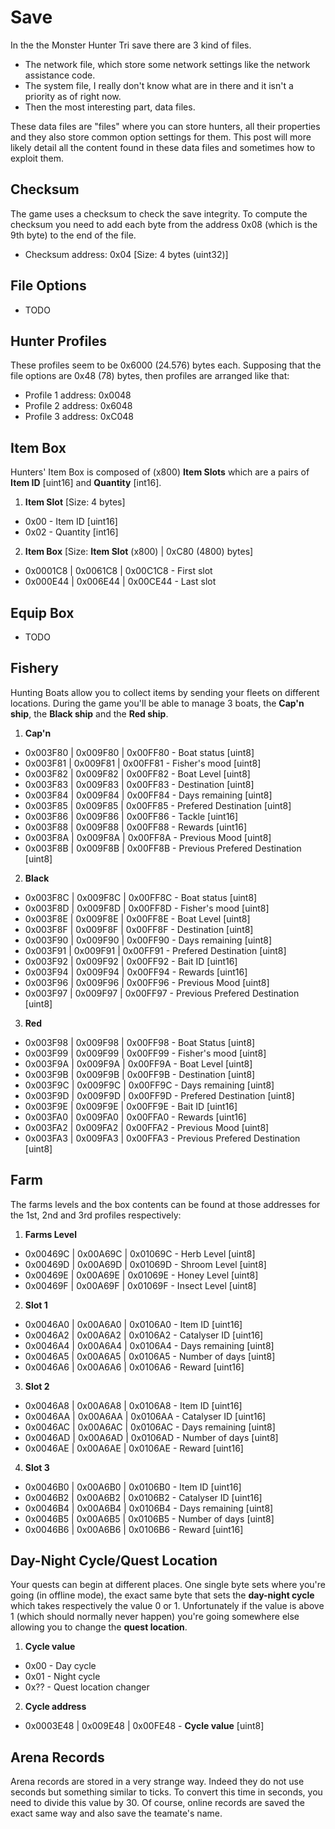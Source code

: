 # Save
In the the Monster Hunter Tri save there are 3 kind of files.
 * The network file, which store some network settings like the network assistance code.
 * The system file, I really don't know what are in there and it isn't a priority as of right now.
 * Then the most interesting part, data files.

These data files are "files" where you can store hunters, all their properties and they also store common option settings for them. This post will more likely detail all the content found in these data files and sometimes how to exploit them.


Checksum
--------
The game uses a checksum to check the save integrity. To compute the checksum you need to add each byte from the address 0x08 (which is the 9th byte) to the end of the file.
 * Checksum address: 0x04 [Size: 4 bytes (uint32)]


File Options
------------
 * TODO


Hunter Profiles
---------------
These profiles seem to be 0x6000 (24.576) bytes each. Supposing that the file options are 0x48 (78) bytes, then profiles are arranged like that:
 * Profile 1 address: 0x0048
 * Profile 2 address: 0x6048
 * Profile 3 address: 0xC048


Item Box
--------
Hunters' Item Box is composed of (x800) **Item Slots** which are a pairs of **Item ID** [uint16] and **Quantity** [int16].
 1. **Item Slot** [Size: 4 bytes]
  * 0x00 - Item ID [uint16]
  * 0x02 - Quantity [int16]
 2. **Item Box** [Size: **Item Slot** (x800) | 0xC80 (4800) bytes]
  * 0x0001C8 | 0x0061C8 | 0x00C1C8 - First slot
  * 0x000E44 | 0x006E44 | 0x00CE44 - Last slot

Equip Box
---------
 * TODO


Fishery
-------
Hunting Boats allow you to collect items by sending your fleets on different locations. During the game you'll be able to manage 3 boats, the **Cap'n ship**, the **Black ship** and the **Red ship**.

1. **Cap'n**
 * 0x003F80 | 0x009F80 | 0x00FF80 - Boat status [uint8]
 * 0x003F81 | 0x009F81 | 0x00FF81 - Fisher's mood [uint8]
 * 0x003F82 | 0x009F82 | 0x00FF82 - Boat Level [uint8]
 * 0x003F83 | 0x009F83 | 0x00FF83 - Destination [uint8]
 * 0x003F84 | 0x009F84 | 0x00FF84 - Days remaining [uint8]
 * 0x003F85 | 0x009F85 | 0x00FF85 - Prefered Destination [uint8]
 * 0x003F86 | 0x009F86 | 0x00FF86 - Tackle [uint16]
 * 0x003F88 | 0x009F88 | 0x00FF88 - Rewards [uint16]
 * 0x003F8A | 0x009F8A | 0x00FF8A - Previous Mood [uint8]
 * 0x003F8B | 0x009F8B | 0x00FF8B - Previous Prefered Destination [uint8]
2. **Black**
 * 0x003F8C | 0x009F8C | 0x00FF8C - Boat status [uint8]
 * 0x003F8D | 0x009F8D | 0x00FF8D - Fisher's mood [uint8]
 * 0x003F8E | 0x009F8E | 0x00FF8E - Boat Level [uint8]
 * 0x003F8F | 0x009F8F | 0x00FF8F - Destination [uint8]
 * 0x003F90 | 0x009F90 | 0x00FF90 - Days remaining [uint8]
 * 0x003F91 | 0x009F91 | 0x00FF91 - Prefered Destination [uint8]
 * 0x003F92 | 0x009F92 | 0x00FF92 - Bait ID [uint16]
 * 0x003F94 | 0x009F94 | 0x00FF94 - Rewards [uint16]
 * 0x003F96 | 0x009F96 | 0x00FF96 - Previous Mood [uint8]
 * 0x003F97 | 0x009F97 | 0x00FF97 - Previous Prefered Destination [uint8]
3. **Red**
 * 0x003F98 | 0x009F98 | 0x00FF98 - Boat Status [uint8]
 * 0x003F99 | 0x009F99 | 0x00FF99 - Fisher's mood [uint8]
 * 0x003F9A | 0x009F9A | 0x00FF9A - Boat Level [uint8]
 * 0x003F9B | 0x009F9B | 0x00FF9B - Destination [uint8]
 * 0x003F9C | 0x009F9C | 0x00FF9C - Days remaining [uint8]
 * 0x003F9D | 0x009F9D | 0x00FF9D - Prefered Destination [uint8]
 * 0x003F9E | 0x009F9E | 0x00FF9E - Bait ID [uint16]
 * 0x003FA0 | 0x009FA0 | 0x00FFA0 - Rewards [uint16]
 * 0x003FA2 | 0x009FA2 | 0x00FFA2 - Previous Mood [uint8]
 * 0x003FA3 | 0x009FA3 | 0x00FFA3 - Previous Prefered Destination [uint8]


Farm
----
The farms levels and the box contents can be found at those addresses for the 1st, 2nd and 3rd profiles respectively:

1. **Farms Level**
 * 0x00469C | 0x00A69C | 0x01069C - Herb Level [uint8]
 * 0x00469D | 0x00A69D | 0x01069D - Shroom Level [uint8]
 * 0x00469E | 0x00A69E | 0x01069E - Honey Level [uint8]
 * 0x00469F | 0x00A69F | 0x01069F - Insect Level [uint8]
2. **Slot 1**
 * 0x0046A0 | 0x00A6A0 | 0x0106A0 - Item ID [uint16]
 * 0x0046A2 | 0x00A6A2 | 0x0106A2 - Catalyser ID [uint16]
 * 0x0046A4 | 0x00A6A4 | 0x0106A4 - Days remaining [uint8]
 * 0x0046A5 | 0x00A6A5 | 0x0106A5 - Number of days [uint8]
 * 0x0046A6 | 0x00A6A6 | 0x0106A6 - Reward [uint16]
3. **Slot 2** 
 * 0x0046A8 | 0x00A6A8 | 0x0106A8 - Item ID [uint16]
 * 0x0046AA | 0x00A6AA | 0x0106AA - Catalyser ID [uint16]
 * 0x0046AC | 0x00A6AC | 0x0106AC - Days remaining [uint8]
 * 0x0046AD | 0x00A6AD | 0x0106AD - Number of days [uint8]
 * 0x0046AE | 0x00A6AE | 0x0106AE - Reward [uint16]
4. **Slot 3**
 * 0x0046B0 | 0x00A6B0 | 0x0106B0 - Item ID [uint16]
 * 0x0046B2 | 0x00A6B2 | 0x0106B2 - Catalyser ID [uint16]
 * 0x0046B4 | 0x00A6B4 | 0x0106B4 - Days remaining [uint8]
 * 0x0046B5 | 0x00A6B5 | 0x0106B5 - Number of days [uint8]
 * 0x0046B6 | 0x00A6B6 | 0x0106B6 - Reward [uint16]


Day-Night Cycle/Quest Location
------------------------------
Your quests can begin at different places. One single byte sets where you're going (in offline mode), the exact same byte that sets the **day-night cycle** which takes respectively the value 0 or 1. Unfortunately if the value is above 1 (which should normally never happen) you're going somewhere else allowing you to change the **quest location**.

1. **Cycle value**
 * 0x00 - Day cycle
 * 0x01 - Night cycle
 * 0x?? - Quest location changer
2. **Cycle address**
 * 0x0003E48 | 0x009E48 | 0x00FE48 - **Cycle value** [uint8]


Arena Records
-------------
Arena records are stored in a very strange way. Indeed they do not use seconds but something similar to ticks. To convert this time in seconds, you need to divide this value by 30. Of course, online records are saved the exact same way and also save the teamate's name.
